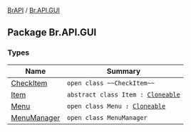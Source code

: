 [BrAPI](../index.md) / [Br.API.GUI](./index.md)

## Package Br.API.GUI

### Types

| Name | Summary |
|---|---|
| [CheckItem](-check-item/index.md) | `open class ~~CheckItem~~` |
| [Item](-item/index.md) | `abstract class Item : `[`Cloneable`](https://kotlinlang.org/api/latest/jvm/stdlib/kotlin/-cloneable/index.html) |
| [Menu](-menu/index.md) | `open class Menu : `[`Cloneable`](https://kotlinlang.org/api/latest/jvm/stdlib/kotlin/-cloneable/index.html) |
| [MenuManager](-menu-manager/index.md) | `open class MenuManager` |
